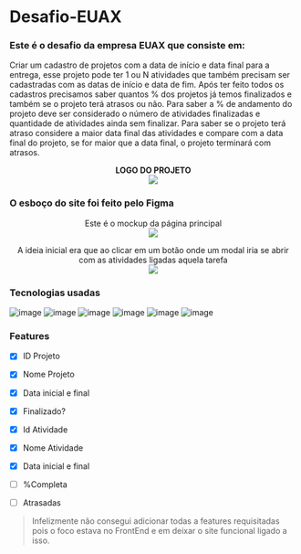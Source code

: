 # Desafio-EUAX
### Este é o desafio da empresa EUAX que consiste em:
Criar um cadastro de projetos com a data de início e data final para a entrega, esse projeto pode ter 1 ou N atividades que também precisam ser cadastradas com as datas de início e data de fim. 
Após ter feito todos os cadastros precisamos saber quantos % dos projetos já temos finalizados e também se o projeto terá atrasos ou não. 
Para saber a % de andamento do projeto deve ser considerado o número de atividades finalizadas e quantidade de atividades ainda sem finalizar. Para saber se o projeto terá atraso considere a maior data final das atividades e compare com a data final do projeto, se for maior que a data final, o projeto terminará com atrasos.

<p align="center">
  <b>LOGO DO PROJETO</b>
  <br>
  <img src="https://user-images.githubusercontent.com/64937398/114435935-251fa880-9b9b-11eb-8612-3ab6f0013edf.png"/>
</p>

### O esboço do site foi feito pelo Figma

<p align="center">
  Este é o mockup da página principal
  <br>
  <img src="https://user-images.githubusercontent.com/64937398/114435390-79765880-9b9a-11eb-82bb-2cad48add7ba.png"/>
</p>

<p align="center">
  A ideia inicial era que ao clicar em um botão onde um modal iria se abrir com as atividades ligadas aquela tarefa
  <br>
  <img src="https://user-images.githubusercontent.com/64937398/114435498-990d8100-9b9a-11eb-95f3-d0ec74d1cf7a.png"/>
</p>

### Tecnologias usadas
![image](https://img.shields.io/badge/HTML5-E34F26?style=for-the-badge&logo=html5&logoColor=white)
![image](https://img.shields.io/badge/CSS3-1572B6?style=for-the-badge&logo=css3&logoColor=white)
![image](https://img.shields.io/badge/Sass-CC6699?style=for-the-badge&logo=sass&logoColor=white)
![image](https://img.shields.io/badge/Bootstrap-563D7C?style=for-the-badge&logo=bootstrap&logoColor=white)
![image](https://img.shields.io/badge/PHP-777BB4?style=for-the-badge&logo=php&logoColor=white)
![image](https://img.shields.io/badge/MySQL-00000F?style=for-the-badge&logo=mysql&logoColor=white)


### Features
- [x] ID Projeto
- [x] Nome Projeto
- [x] Data inicial e final
- [x] Finalizado?

- [x] Id Atividade
- [x] Nome Atividade
- [x] Data inicial e final
- [ ] %Completa
- [ ] Atrasadas

> Infelizmente não consegui adicionar todas a features requisitadas pois o foco estava no FrontEnd e em deixar o site funcional ligado a isso.

>

